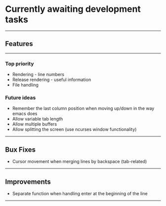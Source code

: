 # Currently awaiting development tasks

---

## Features

---

### Top priority

* Rendering - line numbers
* Release rendering - useful information
* File handling

### Future ideas

* Remember the last column position when moving up/down in the way emacs does
* Allow variable tab length
* Allow multiple buffers
* Allow splitting the screen (use ncurses window functionality)

---

## Bux Fixes

* Cursor movement when merging lines by backspace (tab-related)

---

## Improvements

* Separate function when handling enter at the beginning of the line

---

